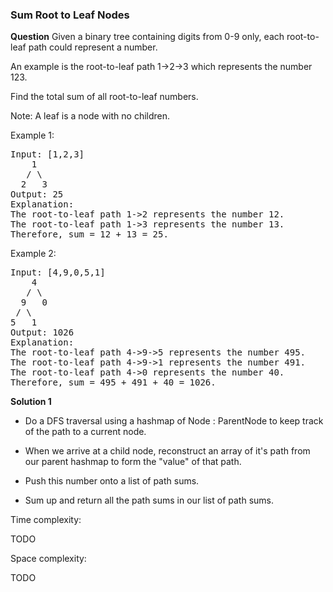 <h3>Sum Root to Leaf Nodes</h3>

**Question**
Given a binary tree containing digits from 0-9 only, each root-to-leaf path could represent a number.

An example is the root-to-leaf path 1->2->3 which represents the number 123.

Find the total sum of all root-to-leaf numbers.

Note: A leaf is a node with no children.

Example 1:
<pre>
Input: [1,2,3]
    1
   / \
  2   3
Output: 25
Explanation:
The root-to-leaf path 1->2 represents the number 12.
The root-to-leaf path 1->3 represents the number 13.
Therefore, sum = 12 + 13 = 25.
</pre>

Example 2:
<pre>
Input: [4,9,0,5,1]
    4
   / \
  9   0
 / \
5   1
Output: 1026
Explanation:
The root-to-leaf path 4->9->5 represents the number 495.
The root-to-leaf path 4->9->1 represents the number 491.
The root-to-leaf path 4->0 represents the number 40.
Therefore, sum = 495 + 491 + 40 = 1026.
</pre>

**Solution 1**

- Do a DFS traversal using a hashmap of Node : ParentNode to keep track of
the path to a current node.

- When we arrive at a child node, reconstruct an array of it's path from our parent hashmap to form the "value" of that path.

- Push this number onto a list of path sums.

- Sum up and return all the path sums in our list of path sums.

Time complexity:

TODO

Space complexity: 

TODO